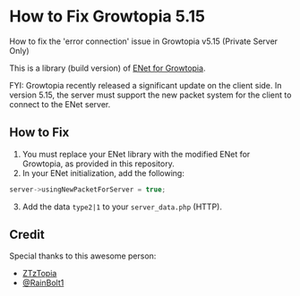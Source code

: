 # How to Fix Growtopia 5.15
How to fix the 'error connection' issue in Growtopia v5.15 (Private Server Only)

This is a library (build version) of [ENet for Growtopia](https://github.com/ZTzTopia/enet/tree/20193ae48ef4bf2e7829105d7f7c9f185e580619).

FYI: Growtopia recently released a significant update on the client side. In version 5.15, the server must support the new packet system for the client to connect to the ENet server.

## How to Fix
1. You must replace your ENet library with the modified ENet for Growtopia, as provided in this repository.
2. In your ENet initialization, add the following:
```cpp
server->usingNewPacketForServer = true;
```
3. Add the data `type2|1` to your `server_data.php` (HTTP).

## Credit
Special thanks to this awesome person:
- [ZTzTopia](https://github.com/ZTzTopia)
- [@RainBolt1](https://t.me/RainBolt1)
